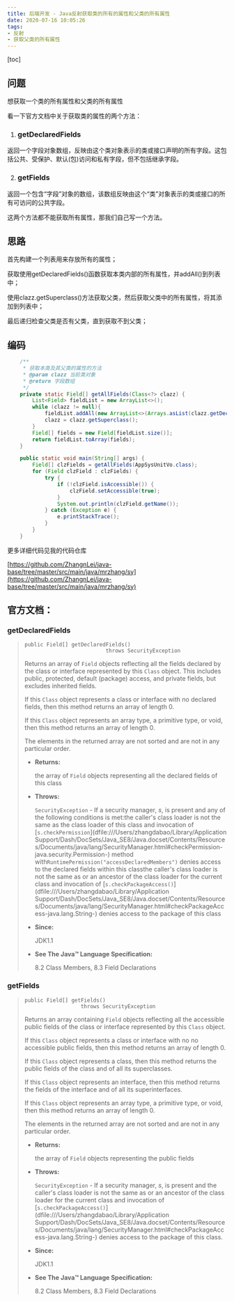 ```yaml
---
title: 后端开发 - Java反射获取类的所有的属性和父类的所有属性
date: 2020-07-16 10:05:26
tags:
- 反射
- 获取父类的所有属性
---
```


[toc]

## 问题

想获取一个类的所有属性和父类的所有属性

看一下官方文档中关于获取类的属性的两个方法：

1. ### getDeclaredFields

返回一个字段对象数组，反映由这个类对象表示的类或接口声明的所有字段。这包括公共、受保护、默认(包)访问和私有字段，但不包括继承字段。

2. ### getFields

返回一个包含“字段”对象的数组，该数组反映由这个“类”对象表示的类或接口的所有可访问的公共字段。



这两个方法都不能获取所有属性，那我们自己写一个方法。

## 思路

首先构建一个列表用来存放所有的属性；

获取使用getDeclaredFields()函数获取本类内部的所有属性，并addAll()到列表中；

使用clazz.getSuperclass()方法获取父类，然后获取父类中的所有属性，将其添加到列表中；

最后递归检查父类是否有父类，直到获取不到父类；

## 编码

```java
	/**
	 * 获取本类及其父类的属性的方法
	 * @param clazz 当前类对象
	 * @return 字段数组
	 */
	private static Field[] getAllFields(Class<?> clazz) {
		List<Field> fieldList = new ArrayList<>();
		while (clazz != null){
			fieldList.addAll(new ArrayList<>(Arrays.asList(clazz.getDeclaredFields())));
			clazz = clazz.getSuperclass();
		}
		Field[] fields = new Field[fieldList.size()];
		return fieldList.toArray(fields);
	}

	public static void main(String[] args) {
		Field[] clzFields = getAllFields(AppSysUnitVo.class);
		for (Field clzField : clzFields) {
			try {
				if (!clzField.isAccessible()) {
					clzField.setAccessible(true);
				}
				System.out.println(clzField.getName());
			} catch (Exception e) {
				e.printStackTrace();
			}
		}
	}
```



更多详细代码见我的代码仓库

[https://github.com/ZhangnLei/java-base/tree/master/src/main/java/mrzhang/sy](https://github.com/ZhangnLei/java-base/tree/master/src/main/java/mrzhang/sy)





## 官方文档：

### getDeclaredFields

> ```
> public Field[] getDeclaredFields()
>                           throws SecurityException
> ```
>
> Returns an array of `Field` objects reflecting all the fields declared by the class or interface represented by this `Class` object. This includes public, protected, default (package) access, and private fields, but excludes inherited fields.
>
> If this `Class` object represents a class or interface with no declared fields, then this method returns an array of length 0.
>
> If this `Class` object represents an array type, a primitive type, or void, then this method returns an array of length 0.
>
> The elements in the returned array are not sorted and are not in any particular order.
>
> - **Returns:**
>
>   the array of `Field` objects representing all the declared fields of this class
>
> - **Throws:**
>
>   `SecurityException` - If a security manager, *s*, is present and any of the following conditions is met:the caller's class loader is not the same as the class loader of this class and invocation of [`s.checkPermission`](dfile:///Users/zhangdabao/Library/Application Support/Dash/DocSets/Java_SE8/Java.docset/Contents/Resources/Documents/java/lang/SecurityManager.html#checkPermission-java.security.Permission-) method with`RuntimePermission("accessDeclaredMembers")` denies access to the declared fields within this classthe caller's class loader is not the same as or an ancestor of the class loader for the current class and invocation of [`s.checkPackageAccess()`](dfile:///Users/zhangdabao/Library/Application Support/Dash/DocSets/Java_SE8/Java.docset/Contents/Resources/Documents/java/lang/SecurityManager.html#checkPackageAccess-java.lang.String-) denies access to the package of this class
>
> - **Since:**
>
>   JDK1.1
>
> - **See The Java™ Language Specification:**
>
>   8.2 Class Members, 8.3 Field Declarations

### getFields

> ```
> public Field[] getFields()
>                   throws SecurityException
> ```
>
> Returns an array containing `Field` objects reflecting all the accessible public fields of the class or interface represented by this `Class` object.
>
> If this `Class` object represents a class or interface with no no accessible public fields, then this method returns an array of length 0.
>
> If this `Class` object represents a class, then this method returns the public fields of the class and of all its superclasses.
>
> If this `Class` object represents an interface, then this method returns the fields of the interface and of all its superinterfaces.
>
> If this `Class` object represents an array type, a primitive type, or void, then this method returns an array of length 0.
>
> The elements in the returned array are not sorted and are not in any particular order.
>
> - **Returns:**
>
>   the array of `Field` objects representing the public fields
>
> - **Throws:**
>
>   `SecurityException` - If a security manager, *s*, is present and the caller's class loader is not the same as or an ancestor of the class loader for the current class and invocation of [`s.checkPackageAccess()`](dfile:///Users/zhangdabao/Library/Application Support/Dash/DocSets/Java_SE8/Java.docset/Contents/Resources/Documents/java/lang/SecurityManager.html#checkPackageAccess-java.lang.String-) denies access to the package of this class.
>
> - **Since:**
>
>   JDK1.1
>
> - **See The Java™ Language Specification:**
>
>   8.2 Class Members, 8.3 Field Declarations

